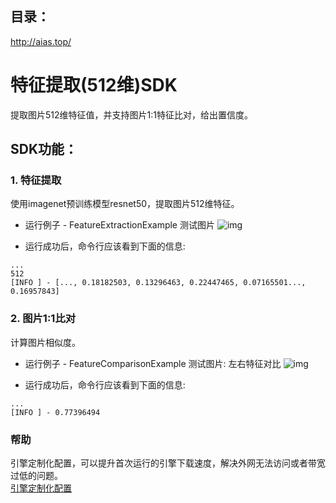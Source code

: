 ## 目录：
http://aias.top/


# 特征提取(512维)SDK
提取图片512维特征值，并支持图片1:1特征比对，给出置信度。

## SDK功能：
### 1. 特征提取
使用imagenet预训练模型resnet50，提取图片512维特征。

- 运行例子 - FeatureExtractionExample
测试图片
![img](https://djl-model.oss-cn-hongkong.aliyuncs.com/AIAS/feature_extraction_sdk/car1.png)

- 运行成功后，命令行应该看到下面的信息:
```text
...
512
[INFO ] - [..., 0.18182503, 0.13296463, 0.22447465, 0.07165501..., 0.16957843]

```

### 2. 图片1:1比对
计算图片相似度。

- 运行例子 - FeatureComparisonExample
测试图片: 左右特征对比
![img](https://djl-model.oss-cn-hongkong.aliyuncs.com/AIAS/feature_extraction_sdk/comparision.png)

- 运行成功后，命令行应该看到下面的信息:
```text
...
[INFO ] - 0.77396494

```
### 帮助 
引擎定制化配置，可以提升首次运行的引擎下载速度，解决外网无法访问或者带宽过低的问题。         
[引擎定制化配置](http://aias.top/engine_cpu.html)